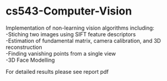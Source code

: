# cs543-Computer-Vision
Implementation of non-learning vision algorithms including:  
-Stiching two images using SIFT feature descriptors  
-Estimation of fundamental matrix, camera calibration, and 3D reconstruction  
-Finding vanishing points from a single view  
-3D Face Modelling  
    
For detailed results please see report pdf
